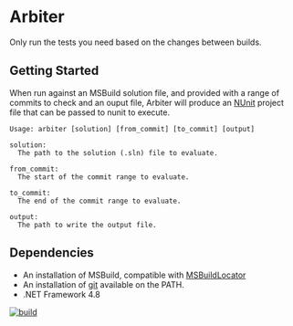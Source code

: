 # Arbiter

Only run the tests you need based on the changes between builds.

## Getting Started

When run against an MSBuild solution file, and provided with a range of commits
to check and an ouput file, Arbiter will produce an [NUnit](https://nunit.org/)
project file that can be passed to nunit to execute.

```
Usage: arbiter [solution] [from_commit] [to_commit] [output]

solution:
  The path to the solution (.sln) file to evaluate.

from_commit:
  The start of the commit range to evaluate.

to_commit:
  The end of the commit range to evaluate.

output:
  The path to write the output file.
```

## Dependencies

- An installation of MSBuild, compatible with [MSBuildLocator](https://github.com/Microsoft/MSBuildLocator)
- An installation of [git](https://git-scm.com/) available on the PATH.
- .NET Framework 4.8

[![build](https://circleci.com/gh/ohlookitsben/arbiter.svg?style=svg)](https://circleci.com/gh/ohlookitsben/arbiter)